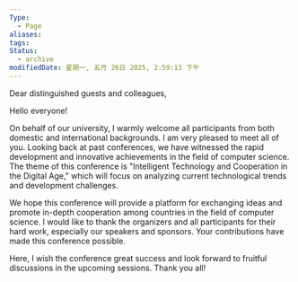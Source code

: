 ```yaml
---
Type:
  - Page
aliases: 
tags: 
Status:
  - archive
modifiedDate: 星期一, 五月 26日 2025, 2:59:13 下午
---
```

Dear distinguished guests and colleagues,

Hello everyone!

On behalf of our university, I warmly welcome all participants from both domestic and international backgrounds. I am very pleased to meet all of you. Looking back at past conferences, we have witnessed the rapid development and innovative achievements in the field of computer science. The theme of this conference is "Intelligent Technology and Cooperation in the Digital Age," which will focus on analyzing current technological trends and development challenges.

We hope this conference will provide a platform for exchanging ideas and promote in-depth cooperation among countries in the field of computer science. I would like to thank the organizers and all participants for their hard work, especially our speakers and sponsors. Your contributions have made this conference possible.

Here, I wish the conference great success and look forward to fruitful discussions in the upcoming sessions. Thank you all!

